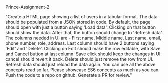 Prince-Assignment-2

"Create a HTML page showing a list of users in a tabular format. The data should be populated from a JSON stored in code. By default, the page should open with just a button saying 'Load data'. Clicking on that button should show the data. After that, the button should change to 'Refresh data'. The columns needed in UI are - First name, Middle name, Last name, email, phone number, role, address. Last column should have 2 buttons saying 'Edit' and 'Delete'. Clicking on Edit should make the row editable, with Save and Cancel button at last column. Save click should keep the changes in UI. cancel should revert it back. Delete should just remove the row from UI. Refresh data should just reload the data again. You can use all the above concepts read so far. Please showcase ES6 concepts as much as you can. Push the code to a repo on github. Generate a PR for review."

